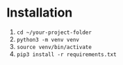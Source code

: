 # Installation

1. `cd ~/your-project-folder`
2. `python3 -m venv venv`
3. `source venv/bin/activate`
4. `pip3 install -r requirements.txt`
